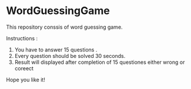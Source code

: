 # WordGuessingGame
 
This repository conssis of word guessing game.

Instructions : 

1. You have to answer 15 questions .
2. Every question should be solved 30 seconds.
3. Result will displayed after completion of 15 questiones either wrong or coreect

Hope you like it!
